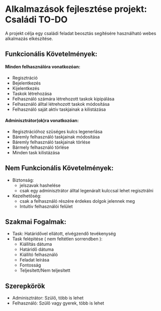 # Alkalmazások fejlesztése projekt: Családi TO-DO

A projekt célja egy családi feladat beosztás segítésére használható webes alkalmazás elkészítése.

## Funkcionális Követelmények:
#### Minden felhasználóra vonatkozóan:
* Regisztráció
* Bejelentkezés
* Kijelentkezés
* Taskok létrehozása
* Felhasználó számára létrehozott taskok kipipálása
* Felhasználó álltal létrehozott taskok módosítása
* Felhasználó saját aktív taskjainak a kilistázása

#### Adminisztrátor(ok)ra vonatkozóan:
* Regisztrációhoz szüséges kulcs legenerlása
* Báremly felhasználó taskjainak módosítása
* Báremly felhasználó taskjainak törlése
* Bármely felhasználó törlése
* Minden task kilistázása

## Nem Funkcionális Követelmények:
* Biztonság: 
    - jelszavak hashelése
    - csak egy adminisztrátor álltal legenáralt kulccsal lehet regisztrálni
* Kezelhetőség:
    - csak a felhasználó részére érdekes dolgok jelennek meg
    - Intuitiv felhasználói felület
    
## Szakmai Fogalmak:
* Task: Határidővel ellátott, elvégzendő tevékenység
* Task felépitése ( nem feltétlen sorrendben ):
  - Kiállítás dátuma
  - Határidő dátuma
  - Kiállító felhasználó
  - Feladat leírása
  - Fontosság
  - Teljesített/Nem teljesített
 
## Szerepkörök
* Adminisztrátor: Szülő, több is lehet
* Felhasználó: Szülő vagy gyerek, több is lehet
